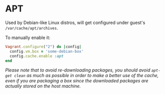 # APT

Used by Debian-like Linux distros, will get configured under guest's `/var/cache/apt/archives`.

To manually enable it:

```ruby
Vagrant.configure("2") do |config|
  config.vm.box = 'some-debian-box'
  config.cache.enable :apt
end
```

_Please note that to avoid re-downloading packages, you should avoid `apt-get clean`
as much as possible in order to make a better use of the cache, even if you are
packaging a box since the downloaded packages are actually stored on the host
machine._
